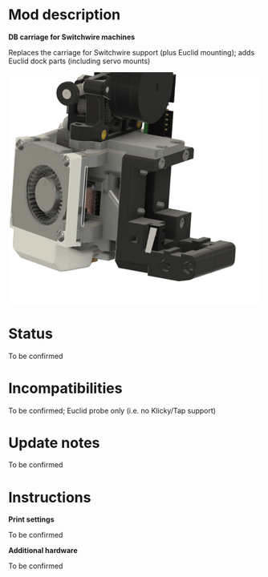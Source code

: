 # Mod description

**DB carriage for Switchwire machines**

Replaces the carriage for Switchwire support (plus Euclid mounting); adds Euclid dock parts (including servo mounts)

![DB Euclid](DBEuclidSW.png)

# Status

To be confirmed

# Incompatibilities

To be confirmed; Euclid probe only (i.e. no Klicky/Tap support)

# Update notes

To be confirmed

# Instructions

**Print settings**

To be confirmed

**Additional hardware**

To be confirmed
